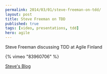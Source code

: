 ```yaml
---
permalink: 2014/03/01/steve-freeman-on-tdd/
layout: post
title: Steve Freeman on TDD
published: true
tags: [video, presentations, tdd]
hero: agile
---
```


Steve Freeman discussing TDD at Agile Finland

{% vimeo "83960706" %}

[Steve's Blog](http://www.higherorderlogic.com/)
